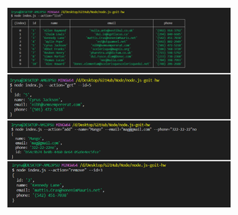![](./screenshots/a-list.png)
![](./screenshots/a-get.png)
![](./screenshots/a-add.png)
![](./screenshots/a-remove.png)
